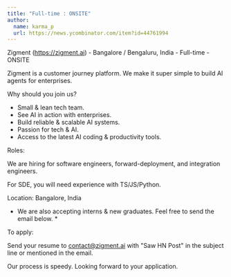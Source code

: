 ```yaml
---
title: "Full-time : ONSITE"
author:
  name: karma_p
  url: https://news.ycombinator.com/item?id=44761994
---
```


<JobNavigation />

Zigment (<a href="https:&#x2F;&#x2F;zigment.ai" rel="nofollow">https:&#x2F;&#x2F;zigment.ai</a>) - Bangalore &#x2F; Bengaluru, India - Full-time - ONSITE

Zigment is a customer journey platform. We make it super simple to build AI agents for enterprises.

Why should you join us?

- Small &amp; lean tech team. 
- See AI in action with enterprises. 
- Build reliable &amp; scalable AI systems. 
- Passion for tech &amp; AI. 
- Access to the latest AI coding &amp; productivity tools.

Roles:

We are hiring for software engineers, forward-deployment, and integration engineers.

For SDE, you will need experience with TS&#x2F;JS&#x2F;Python.

Location: Bangalore, India

* We are also accepting interns &amp; new graduates. Feel free to send the email below. *

To apply:

Send your resume to contact@zigment.ai with &quot;Saw HN Post&quot; in the subject line or mentioned in the email.

Our process is speedy. Looking forward to your application.
<JobApplication />
